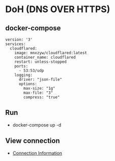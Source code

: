 # DoH (DNS OVER HTTPS)

## docker-compose
```
version: '3'
services:
  cloudflared:
    image: mnxzyw/cloudflared:latest
    container_name: cloudflared
    restart: unless-stopped
    ports:
      - 53:53/udp
    logging:
      driver: "json-file"
      options:
        max-size: "1g"
        max-file: "3"
        compress: "true"
```

## Run
- docker-compose up -d  

## View connection
- [Connection Information](https://1.1.1.1/help)
